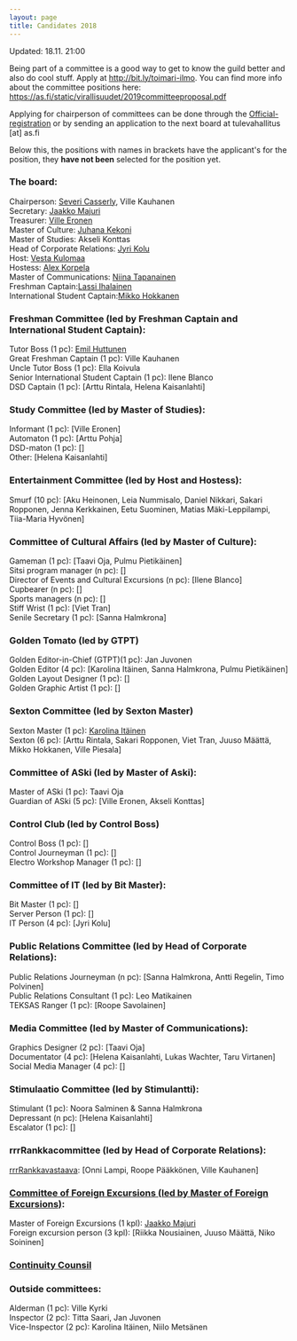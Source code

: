 ```yaml
---
layout: page
title: Candidates 2018
---
```

Updated: 18.11. 21:00

Being part of a committee is a good way to get to know the guild better and also do cool stuff. Apply at <http://bit.ly/toimari-ilmo>. You can find more info about the committee positions here: <https://as.fi/static/virallisuudet/2019committeeproposal.pdf>

Applying for chairperson of committees can be done through the [Official-registration](bit.ly/toimari-ilmo) or by sending an application to the next board at tulevahallitus [at] as.fi

Below this, the positions with names in brackets have the applicant's for the position, they **have not been** selected for the position yet.

### The board:

Chairperson: [Severi Casserly](https://as.ayy.fi/foorumi/viewtopic.php?f=12&t=424), Ville Kauhanen <br>
Secretary: [Jaakko Majuri](https://as.ayy.fi/foorumi/viewtopic.php?f=12&t=412) <br>
Treasurer: [Ville Eronen](https://as.ayy.fi/foorumi/viewtopic.php?f=12&t=425) <br>
Master of Culture: [Juhana Kekoni](https://as.ayy.fi/foorumi/viewtopic.php?f=12&t=420) <br>
Master of Studies: Akseli Konttas<br>
Head of Corporate Relations: [Jyri Kolu](https://as.ayy.fi/foorumi/viewtopic.php?f=12&t=416) <br>
Host: [Vesta Kulomaa](https://as.ayy.fi/foorumi/viewtopic.php?f=12&t=407) <br>
Hostess: [Alex Korpela](https://as.ayy.fi/foorumi/viewtopic.php?f=12&t=408) <br>
Master of Communications: [Niina Tapanainen](https://as.ayy.fi/foorumi/viewtopic.php?f=12&t=410) <br>
Freshman Captain:[Lassi Ihalainen](https://as.ayy.fi/foorumi/viewtopic.php?f=12&t=427) <br>
International Student Captain:[Mikko Hokkanen](https://as.ayy.fi/foorumi/viewtopic.php?f=12&t=428)

### Freshman Committee (led by Freshman Captain and International Student Captain):

Tutor Boss (1 pc): [Emil Huttunen](https://as.ayy.fi/foorumi/viewtopic.php?f=12&t=423) <br>
Great Freshman Captain (1 pc): Ville Kauhanen <br>
Uncle Tutor Boss (1 pc): Ella Koivula <br>
Senior International Student Captain (1 pc): Ilene Blanco <br>
DSD Captain (1 pc): [Arttu Rintala, Helena Kaisanlahti] 

### Study Committee (led by Master of Studies):

Informant (1 pc): [Ville Eronen] <br>
Automaton (1 pc): [Arttu Pohja]<br>
DSD-maton (1 pc): []<br>
Other: [Helena Kaisanlahti]

### Entertainment Committee (led by Host and Hostess):

Smurf (10 pc): [Aku Heinonen, Leia Nummisalo, Daniel Nikkari, Sakari Ropponen, Jenna Kerkkainen, Eetu Suominen, Matias Mäki-Leppilampi, Tiia-Maria Hyvönen]

### Committee of Cultural Affairs (led by Master of Culture):

Gameman (1 pc): [Taavi Oja, Pulmu Pietikäinen] <br>
Sitsi program manager (n pc): []<br>
Director of Events and Cultural Excursions (n pc): [Ilene Blanco] <br>
Cupbearer (n pc): []<br>
Sports managers (n pc): []<br>
Stiff Wrist (1 pc): [Viet Tran] <br>
Senile Secretary (1 pc): [Sanna Halmkrona] <br>

### Golden Tomato (led by GTPT)

Golden Editor-in-Chief (GTPT)(1 pc): Jan Juvonen<br>
Golden Editor (4 pc): [Karolina Itäinen, Sanna Halmkrona, Pulmu Pietikäinen] <br>
Golden Layout Designer (1 pc): []<br>
Golden Graphic Artist (1 pc): []

### Sexton Committee (led by Sexton Master)

Sexton Master (1 pc): [Karolina Itäinen](https://as.ayy.fi/foorumi/viewtopic.php?f=12&t=418) <br>
Sexton (6 pc): [Arttu Rintala, Sakari Ropponen, Viet Tran, Juuso Määttä, Mikko Hokkanen, Ville Piesala]

### Committee of ASki (led by Master of Aski):

Master of ASki (1 pc): Taavi Oja<br>
Guardian of ASki (5 pc): [Ville Eronen, Akseli Konttas] <br>

### Control Club (led by Control Boss)

Control Boss (1 pc): []<br>
Control Journeyman (1 pc): []<br>
Electro Workshop Manager (1 pc): []

### Committee of IT (led by Bit Master):

Bit Master (1 pc): []<br>
Server Person (1 pc): []<br>
IT Person (4 pc): [Jyri Kolu]

### Public Relations Committee (led by Head of Corporate Relations):

Public Relations Journeyman (n pc): [Sanna Halmkrona, Antti Regelin, Timo Polvinen] <br>
Public Relations Consultant (1 pc): Leo Matikainen <br>
TEKSAS Ranger (1 pc): [Roope Savolainen]

### Media Committee (led by Master of Communications):

Graphics Designer (2 pc): [Taavi Oja] <br>
Documentator (4 pc): [Helena Kaisanlahti, Lukas Wachter, Taru Virtanen]<br>
Social Media Manager (4 pc): []

### Stimulaatio Committee (led by Stimulantti):

Stimulant (1 pc): Noora Salminen & Sanna Halmkrona<br>
Depressant (n pc): [Helena Kaisanlahti] <br>
Escalator (1 pc): []

### rrrRankkacommittee (led by Head of Corporate Relations):

[rrrRankkavastaava](https://as.ayy.fi/foorumi/viewtopic.php?f=12&t=415): [Onni Lampi, Roope Pääkkönen, Ville Kauhanen]

### [Committee of Foreign Excursions (led by Master of Foreign Excursions)](https://as.ayy.fi/foorumi/viewtopic.php?f=12&t=417):

Master of Foreign Excursions (1 kpl): [Jaakko Majuri](https://as.ayy.fi/foorumi/viewtopic.php?f=12&t=422) <br>
Foreign excursion person (3 kpl): [Riikka Nousiainen, Juuso Määttä, Niko Soininen]

### [Continuity Counsil](https://as.ayy.fi/foorumi/viewtopic.php?f=12&t=426)

### Outside committees:

Alderman (1 pc): Ville Kyrki<br>
Inspector (2 pc): Titta Saari, Jan Juvonen<br>
Vice-Inspector (2 pc): Karolina Itäinen, Niilo Metsänen
